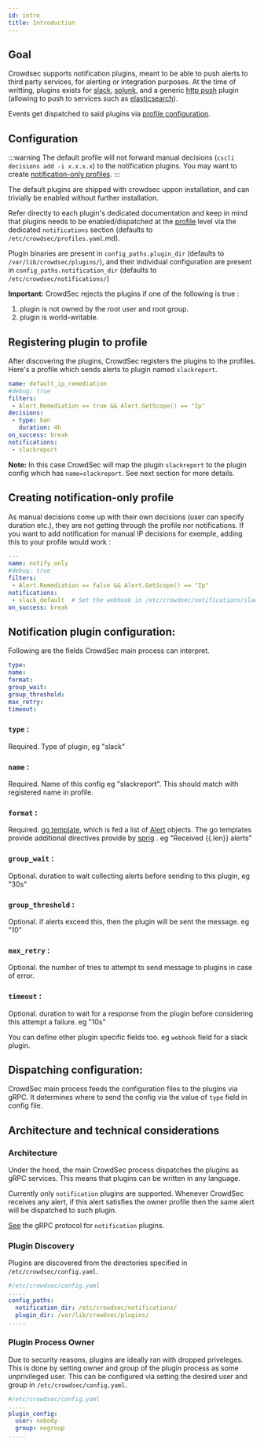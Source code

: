 ```yaml
---
id: intro
title: Introduction
---
```


## Goal

Crowdsec supports notification plugins, meant to be able to push alerts to third party services, for alerting or integration purposes.
At the time of writting, plugins exists for [slack](/notification_plugins/slack.md), [splunk](/notification_plugins/splunk.md), and a generic [http push](/notification_plugins/http.md) plugin (allowing to push to services such as [elasticsearch](/notification_plugins/elasticsearch.md)).

Events get dispatched to said plugins via [profile configuration](/profiles/intro.md).

## Configuration

:::warning
The default profile will not forward manual decisions (`cscli decisions add -i x.x.x.x`) to the notification plugins. You may want to create [notification-only profiles](#creating-notification-only-profile).
:::

The default plugins are shipped with crowdsec uppon installation, and can trivially be enabled without further installation.

Refer directly to each plugin's dedicated documentation and keep in mind that plugins needs to be enabled/dispatched at the [profile](/profiles/intro.md) level via the dedicated `notifications` section (defaults to `/etc/crowdsec/profiles.yaml`.md).



Plugin binaries are present in `config_paths.plugin_dir` (defaults to `/var/lib/crowdsec/plugins/`), and their individual configuration are present in `config_paths.notification_dir` (defaults to `/etc/crowdsec/notifications/`)

**Important:** CrowdSec rejects the plugins if one of the following is true :
1. plugin is not owned by the root user and root group.
2. plugin is world-writable. 

## Registering plugin to profile

After discovering the plugins, CrowdSec registers the plugins to the profiles. Here's a profile which sends alerts to plugin named `slackreport`. 

```yaml
name: default_ip_remediation
#debug: true
filters:
 - Alert.Remediation == true && Alert.GetScope() == "Ip"
decisions:
 - type: ban
   duration: 4h
on_success: break
notifications:
 - slackreport

```

**Note:** In this case CrowdSec will map the plugin `slackreport` to the plugin config which has `name=slackreport`. See next section for more details.

## Creating notification-only profile

As manual decisions come up with their own decisions (user can specify duration etc.), they are not getting through the profile nor notifications. If you want to add notification for manual IP decisions for exemple, adding this to your profile would work :

```yaml
---
name: notify_only
#debug: true
filters:
 - Alert.Remediation == false && Alert.GetScope() == "Ip"
notifications:
 - slack_default  # Set the webhook in /etc/crowdsec/notifications/slack.yaml before enabling this.
on_success: break

```



## Notification plugin configuration:

Following are the fields CrowdSec main process can interpret. 
```yaml
type:
name:
format:
group_wait:
group_threshold:
max_retry:
timeout:

```
### `type` : 

Required. Type of plugin, eg "slack"

### `name` : 

Required. Name of this config  eg "slackreport". This should match with registered name in profile.

### `format` :

Required. [go template](https://pkg.go.dev/text/template), which is fed a list of [Alert](https://pkg.go.dev/github.com/crowdsecurity/crowdsec@master/pkg/models#Alert) objects. The go templates provide additional directives provide by [sprig](https://masterminds.github.io/sprig/) . eg "Received {{.len}} alerts"

### `group_wait` :

Optional. duration to wait collecting alerts before sending to this plugin, eg "30s"

### `group_threshold` :

Optional. if alerts exceed this, then the plugin will be sent the message. eg "10"

### `max_retry` :

Optional. the number of tries to attempt to send message to plugins in case of error.

### `timeout` :

Optional. duration to wait for a response from the plugin before considering this attempt a failure. eg "10s"

You can define other plugin specific fields too. eg `webhook` field for a slack plugin. 

## Dispatching configuration: 

CrowdSec main process feeds the configuration files to the plugins via gRPC. It determines where to send the config via the value of `type`  field in config file.


## Architecture and technical considerations

### Architecture

Under the hood, the main CrowdSec process dispatches the plugins as gRPC services. This means that plugins can be written in any language.

Currently only `notification` plugins are supported. Whenever CrowdSec receives any alert, if this alert satisfies the owner profile then the same alert will be dispatched to such plugin.

[See](https://github.com/crowdsecurity/crowdsec/blob/plugins/pkg/protobufs/notifier.proto) the gRPC protocol for `notification` plugins.

### Plugin Discovery

Plugins are discovered from the directories specified in `/etc/crowdsec/config.yaml`. 

```yaml
#/etc/crowdsec/config.yaml
.....
config_paths:
  notification_dir: /etc/crowdsec/notifications/
  plugin_dir: /var/lib/crowdsec/plugins/
.....
```

### Plugin Process Owner

Due to security reasons, plugins are ideally ran with dropped priveleges. This is done by setting owner and group of the plugin process as some unprivileged user. This can be configured via setting the desired user and group in `/etc/crowdsec/config.yaml`. 

```yaml
#/etc/crowdsec/config.yaml
.....
plugin_config:
  user: nobody
  group: nogroup
.....
```